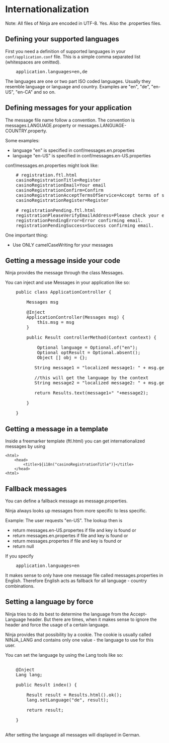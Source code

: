 Internationalization
====================

Note: All files of Ninja are encoded in UTF-8. Yes. Also the .properties files.


Defining your supported languages
----------------------------------

First you need a definition of supported languages in your <code>conf/application.conf</code> file.
This is a simple comma separated list (whitespaces are omitted).

<pre class="prettyprint">
    application.languages=en,de
</pre>

The languages are one or two part ISO coded languages. Usually they resemble language or language and country.
Examples are "en", "de", "en-US", "en-CA" and so on.


Defining messages for your application
------------------------------------

The message file name follow a convention. The convention is messages.LANGUAGE.property or messages.LANGUAGE-COUNTRY.property.

Some examples:

 * language "en" is specified in conf/messages.en.properties
 * language "en-US" is specified in conf/messages.en-US.properties
 
 
conf/messages.en.properties might look like:

<pre class="prettyprint">
    # registration.ftl.html
    casinoRegistrationTitle=Register
    casinoRegistrationEmail=Your email
    casinoRegistrationConfirm=Confirm
    casinoRegistrationAcceptTermsOfService=Accept terms of service          
    casinoRegistrationRegister=Register

    # registrationPending.ftl.html
    registrationPleaseVerifyEmailAddress=Please check your email inbox to verify your account.
    registrationPendingError=Error confirming email.
    registrationPendingSuccess=Success confirming email.  
</pre>

One important thing:

 * Use ONLY camelCaseWriting for your messages


Getting a message inside your code
----------------------------------

Ninja provides the message through the class Messages.

You can inject and use Messages in your application like so:

<pre class="prettyprint">
    public class ApplicationController {
    
        Messages msg

        @Inject
        ApplicationController(Messages msg) {
            this.msg = msg
        }
    
        public Result controllerMethod(Context context) {
        	
            Optional<String> language = Optional.of("en");
			Optional<Result> optResult = Optional.absent();
			Object [] obj = {};
			
           String message1 = "localized message1: " + msg.get("i18nCasinoRegistrationTitle", language, obj);
           
           //this will get the language by the context
           String message2 = "localized message2: " + msg.get("i18nCasinoRegistrationTitle", context, optResult, obj);
           
           return Results.text(message1+" "+message2);

        }

    }
</pre>

Getting a message in a template
-------------------------------

Inside a freemarker template (ftl.html) you can get internationalized messages by using


    <html>
        <head>
            <title>${i18n("casinoRegistrationTitle")}</title>
        </head>
    <html>




Fallback messages
-----------------

You can define a fallback message as message.properties.

Ninja always looks up messages from more specific to less specific.

Example: The user requests "en-US". The lookup then is
 
 * return messages.en-US.propertes if file and key is found or
 * return messages.en.propertes if file and key is found or
 * return messages.propertes if file and key is found or
 * return null
 
If you specify

<pre class="prettyprint">
    application.languages=en
</pre>

It makes sense to only have one message file called messages.properties in English. Therefore
English acts as fallback for all language - country combinations.



Setting a language by force
---------------------------

Ninja tries to do its best to determine the language from the Accept-Language header.
But there are times, when it makes sense to ignore the header and force the
usage of a certain language.

Ninja provides that possibility by a cookie. The cookie is usually called
NINJA_LANG and contains only one value - the language to use for this user.

You can set the language by using the Lang tools like so:

<pre class="prettyprint">

    @Inject
    Lang lang;

    public Result index() {

        Result result = Results.html().ok();
        lang.setLanguage("de", result);

        return result;

    }

</pre>

After setting the language all messages will displayed in German.

